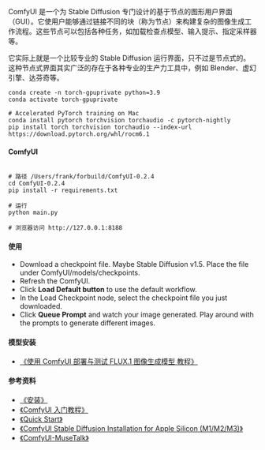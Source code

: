ComfyUI 是一个为 Stable Diffusion 专门设计的基于节点的图形用户界面（GUI）。它使用户能够通过链接不同的块（称为节点）来构建复杂的图像生成工作流程。这些节点可以包括各种任务，如加载检查点模型、输入提示、指定采样器等。

它实际上就是一个比较专业的 Stable Diffusion 运行界面，只不过是节点式的。这种节点式界面其实广泛的存在于各种专业的生产力工具中，例如 Blender、虚幻引擎、达芬奇等。

```shell
conda create -n torch-gpuprivate python=3.9
conda activate torch-gpuprivate

# Accelerated PyTorch training on Mac
conda install pytorch torchvision torchaudio -c pytorch-nightly
pip install torch torchvision torchaudio --index-url https://download.pytorch.org/whl/rocm6.1
```

#### ComfyUI
```shell

# 路径 /Users/frank/forbuild/ComfyUI-0.2.4
cd ComfyUI-0.2.4 
pip install -r requirements.txt

# 运行
python main.py

# 浏览器访问 http://127.0.0.1:8188
```

#### 使用

+ Download a checkpoint file. Maybe Stable Diffusion v1.5. Place the file under ComfyUI/models/checkpoints.
+ Refresh the ComfyUI.
+ Click **Load Default button** to use the default workflow.
+ In the Load Checkpoint node, select the checkpoint file you just downloaded.
+ Click **Queue Prompt** and watch your image generated. Play around with the prompts to generate different images.


#### 模型安装
+ [《使用 ComfyUI 部署与测试 FLUX.1 图像生成模型 教程》](https://blog.csdn.net/caroline_wendy/article/details/141201307)

#### 参考资料
+ [《安装》](https://docs.comfy.org/get_started/manual_install#mac-arm-silicon)
+ [《ComfyUI 入门教程》](https://www.uisdc.com/comfyui-3)
+ [《Quick Start》](https://docs.comfy.org/get_started/gettingstarted)
+ [《ComfyUI Stable Diffusion Installation for Apple Silicon (M1/M2/M3)》](https://medium.com/@ingridwickstevens/comfyui-stable-diffusion-installation-for-apple-silicon-m1-m2-m3-a7bd78e86495)
+ [《ComfyUI-MuseTalk》](https://github.com/chaojie/ComfyUI-MuseTalk)